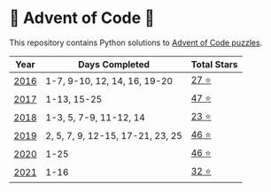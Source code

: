 # :christmas_tree: Advent of Code :christmas_tree:
This repository contains Python solutions to [Advent of Code puzzles](https://adventofcode.com/). 


 Year | Days Completed | Total Stars |
| --- | -------| -----| 
| [2016](https://adventofcode.com/2016)   | 1-7, 9-10, 12, 14, 16, 19-20 | [27 :star:](https://github.com/IAjimi/AdventOfCode2020/tree/master/2016) | 
| [2017](https://adventofcode.com/2017)   | 1-13, 15-25 | [47 :star:](https://github.com/IAjimi/AdventOfCode2020/tree/master/2017) | 
| [2018](https://adventofcode.com/2018) | 1-3, 5, 7-9, 11-12, 14 | [23 :star:](https://github.com/IAjimi/AdventOfCode2020/tree/master/2018) |
| [2019](https://adventofcode.com/2019) | 2, 5, 7, 9, 12-15, 17-21, 23, 25 | [46 :star:](https://github.com/IAjimi/AdventOfCode2020/tree/master/2018) |
| [2020](https://adventofcode.com/2020) | 1-25 | [46 :star:](https://github.com/IAjimi/AdventOfCode2020/tree/master/2020) |
| [2021](https://adventofcode.com/2021) | 1-16 | [32 :star:](https://github.com/IAjimi/AdventOfCode2020/tree/master/2021) |

